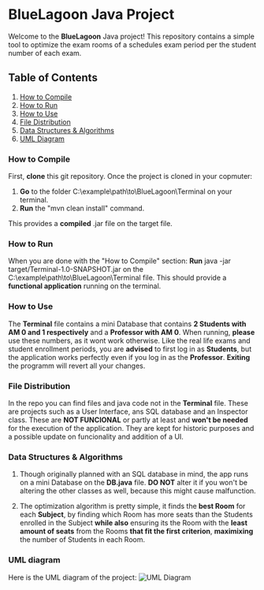 # BlueLagoon Java Project

Welcome to the **BlueLagoon** Java project! This repository contains a simple tool to
optimize the exam rooms of a schedules exam period per the student number of each exam.

## Table of Contents
1. [How to Compile](#how-to-compile)
2. [How to Run](#how-to-run)
3. [How to Use](#how-to-use)
4. [File Distribution](#file-distribution)
5. [Data Structures & Algorithms](#data-structures--algorithms)
6. [UML Diagram](#uml-diagram)


### How to Compile
 First, **clone** this git repository.
Once the project is cloned in your copmuter:

1. **Go** to the folder  C:\example\path\to\BlueLagoon\Terminal on your terminal.
2. **Run** the "mvn clean install" command. 

This provides a **compiled** .jar file on the target file.

### How to Run

When you are done with the "How to Compile" section:
**Run** java -jar target/Terminal-1.0-SNAPSHOT.jar on the C:\example\path\to\BlueLagoon\Terminal file.
This should provide a **functional application** running on the terminal.

### How to Use

The **Terminal** file contains a mini Database that contains **2 Students with AM 0 and 1 respectively** and a
**Professor with AM 0**. When running, **please** use these numbers, as it wont work otherwise. Like the real
life exams and student enrollment periods, you are **advised** to first log in as **Students**, but the
application works perfectly even if you log in as the **Professor**. **Exiting** the programm will revert all your changes. 

### File Distribution

In the repo you can find files and java code not in the **Terminal** file. These are projects such as a User
Interface, ans SQL database and an Inspector class. These are **NOT FUNCIONAL** or partly at least and **won't be needed** for the
execution of the application. They are kept for historic purposes and a possible update on funcionality and
addition of a UI.

### Data Structures & Algorithms

1. Though originally planned with an SQL database in mind, the app runs on a mini Database on the **DB.java** file.
**DO NOT** alter it if you won't be altering the other classes as well, because this might cause malfunction.

2. The optimization algorithm is pretty simple, it finds the **best Room** for each **Subject**, by finding which 
Room has more seats than the Students enrolled in the Subject **while also** ensuring its the Room with the 
**least amount of seats** from the Rooms **that fit the first criterion**, **maximixing** the number of 
Students in each Room.

### UML diagram

Here is the UML diagram of the project:
![UML Diagram](https://drive.google.com/uc?export=view&id=1WoZUT5LvPoDattWIVWB-6tiakztcL-Kg)
  
